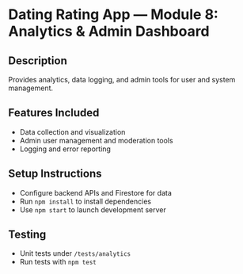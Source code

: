 # Dating Rating App — Module 8: Analytics & Admin Dashboard

## Description  
Provides analytics, data logging, and admin tools for user and system management.

## Features Included  
- Data collection and visualization  
- Admin user management and moderation tools  
- Logging and error reporting  

## Setup Instructions  
- Configure backend APIs and Firestore for data  
- Run `npm install` to install dependencies  
- Use `npm start` to launch development server

## Testing  
- Unit tests under `/tests/analytics`  
- Run tests with `npm test`

